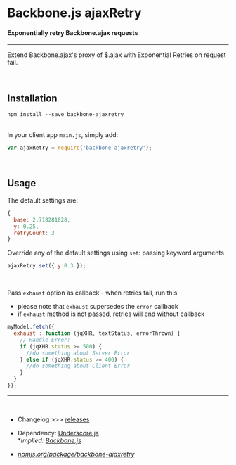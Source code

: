 # Backbone.js ajaxRetry

#### Exponentially retry Backbone.ajax requests

---

Extend Backbone.ajax's proxy of $.ajax with Exponential Retries on request fail.

&nbsp;

## Installation

```
npm install --save backbone-ajaxretry
```

&nbsp;<br>In your client app `main.js`, simply add:

```javascript
var ajaxRetry = require('backbone-ajaxretry');
```

&nbsp;

## Usage
The default settings are:

```javascript
{
  base: 2.718281828,
  y: 0.25,
  retryCount: 3
}
```

Override any of the default settings using `set`: passing keyword arguments

```javascript
ajaxRetry.set({ y:0.3 });
```
&nbsp;

Pass `exhaust` option as callback - when retries fail, run this 

  * please note that `exhaust` supersedes the `error` callback
  * if `exhaust` method is not passed, retries will end without callback

```javascript
myModel.fetch({
  exhaust : function (jqXHR, textStatus, errorThrown) {
    // Handle Error:
    if (jqXHR.status >= 500) {
      //do something about Server Error
    } else if (jqXHR.status >= 400) {
      //do something about Client Error
    }
  }
});
```

---

&nbsp;

* Changelog &gt;&gt;&gt; [releases](https://github.com/gdibble/backbone-ajaxretry/releases)

* Dependency: [Underscore.js](http://underscorejs.org/)<br>
  *<em>Implied: [Backbone.js](backbonejs.org)<em>

* [npmjs.org/package/backbone-ajaxretry](https://www.npmjs.org/package/backbone-ajaxretry)
